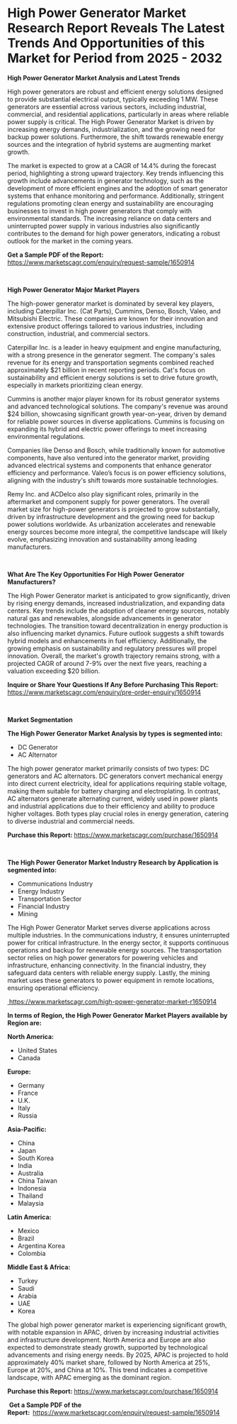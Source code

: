 <p><h1>High Power Generator Market Research Report Reveals The Latest Trends And Opportunities of this Market for Period from 2025 - 2032</h1></p><p><strong>High Power Generator Market Analysis and Latest Trends</strong></p>
<p><p>High power generators are robust and efficient energy solutions designed to provide substantial electrical output, typically exceeding 1 MW. These generators are essential across various sectors, including industrial, commercial, and residential applications, particularly in areas where reliable power supply is critical. The High Power Generator Market is driven by increasing energy demands, industrialization, and the growing need for backup power solutions. Furthermore, the shift towards renewable energy sources and the integration of hybrid systems are augmenting market growth.</p><p>The market is expected to grow at a CAGR of 14.4% during the forecast period, highlighting a strong upward trajectory. Key trends influencing this growth include advancements in generator technology, such as the development of more efficient engines and the adoption of smart generator systems that enhance monitoring and performance. Additionally, stringent regulations promoting clean energy and sustainability are encouraging businesses to invest in high power generators that comply with environmental standards. The increasing reliance on data centers and uninterrupted power supply in various industries also significantly contributes to the demand for high power generators, indicating a robust outlook for the market in the coming years.</p></p>
<p><strong>Get a Sample PDF of the Report:&nbsp;</strong> <a href="https://www.marketscagr.com/enquiry/request-sample/1650914?utm_campaign=2461&utm_medium=2&utm_source=Github&utm_content=ia&utm_term=16042025&utm_id=high-power-generator">https://www.marketscagr.com/enquiry/request-sample/1650914</a></p>
<p>&nbsp;</p>
<p><strong>High Power Generator Major Market Players</strong></p>
<p><p>The high-power generator market is dominated by several key players, including Caterpillar Inc. (Cat Parts), Cummins, Denso, Bosch, Valeo, and Mitsubishi Electric. These companies are known for their innovation and extensive product offerings tailored to various industries, including construction, industrial, and commercial sectors.</p><p>Caterpillar Inc. is a leader in heavy equipment and engine manufacturing, with a strong presence in the generator segment. The company's sales revenue for its energy and transportation segments combined reached approximately $21 billion in recent reporting periods. Cat's focus on sustainability and efficient energy solutions is set to drive future growth, especially in markets prioritizing clean energy.</p><p>Cummins is another major player known for its robust generator systems and advanced technological solutions. The company's revenue was around $24 billion, showcasing significant growth year-on-year, driven by demand for reliable power sources in diverse applications. Cummins is focusing on expanding its hybrid and electric power offerings to meet increasing environmental regulations.</p><p>Companies like Denso and Bosch, while traditionally known for automotive components, have also ventured into the generator market, providing advanced electrical systems and components that enhance generator efficiency and performance. Valeo’s focus is on power efficiency solutions, aligning with the industry's shift towards more sustainable technologies.</p><p>Remy Inc. and ACDelco also play significant roles, primarily in the aftermarket and component supply for power generators. The overall market size for high-power generators is projected to grow substantially, driven by infrastructure development and the growing need for backup power solutions worldwide. As urbanization accelerates and renewable energy sources become more integral, the competitive landscape will likely evolve, emphasizing innovation and sustainability among leading manufacturers.</p></p>
<p>&nbsp;</p>
<p><strong>What Are The Key Opportunities For High Power Generator Manufacturers?</strong></p>
<p><p>The High Power Generator market is anticipated to grow significantly, driven by rising energy demands, increased industrialization, and expanding data centers. Key trends include the adoption of cleaner energy sources, notably natural gas and renewables, alongside advancements in generator technologies. The transition toward decentralization in energy production is also influencing market dynamics. Future outlook suggests a shift towards hybrid models and enhancements in fuel efficiency. Additionally, the growing emphasis on sustainability and regulatory pressures will propel innovation. Overall, the market's growth trajectory remains strong, with a projected CAGR of around 7-9% over the next five years, reaching a valuation exceeding $20 billion.</p></p>
<p><strong>Inquire or Share Your Questions If Any Before Purchasing This Report:</strong> <a href="https://www.marketscagr.com/enquiry/pre-order-enquiry/1650914?utm_campaign=2461&utm_medium=2&utm_source=Github&utm_content=ia&utm_term=16042025&utm_id=high-power-generator">https://www.marketscagr.com/enquiry/pre-order-enquiry/1650914</a></p>
<p>&nbsp;</p>
<p><strong>Market Segmentation</strong></p>
<p><strong>The High Power Generator Market Analysis by types is segmented into:</strong></p>
<p><ul><li>DC Generator</li><li>AC Alternator</li></ul></p>
<p><p>The high power generator market primarily consists of two types: DC generators and AC alternators. DC generators convert mechanical energy into direct current electricity, ideal for applications requiring stable voltage, making them suitable for battery charging and electroplating. In contrast, AC alternators generate alternating current, widely used in power plants and industrial applications due to their efficiency and ability to produce higher voltages. Both types play crucial roles in energy generation, catering to diverse industrial and commercial needs.</p></p>
<p><strong>Purchase this Report:&nbsp;</strong><a href="https://www.marketscagr.com/purchase/1650914?utm_campaign=2461&utm_medium=2&utm_source=Github&utm_content=ia&utm_term=16042025&utm_id=high-power-generator">https://www.marketscagr.com/purchase/1650914</a></p>
<p>&nbsp;</p>
<p><strong>The High Power Generator Market Industry Research by Application is segmented into:</strong></p>
<p><ul><li>Communications Industry</li><li>Energy Industry</li><li>Transportation Sector</li><li>Financial Industry</li><li>Mining</li></ul></p>
<p><p>The High Power Generator Market serves diverse applications across multiple industries. In the communications industry, it ensures uninterrupted power for critical infrastructure. In the energy sector, it supports continuous operations and backup for renewable energy sources. The transportation sector relies on high power generators for powering vehicles and infrastructure, enhancing connectivity. In the financial industry, they safeguard data centers with reliable energy supply. Lastly, the mining market uses these generators to power equipment in remote locations, ensuring operational efficiency.</p></p>
<p><a href="https://www.marketscagr.com/high-power-generator-market-r1650914?utm_campaign=2461&utm_medium=2&utm_source=Github&utm_content=ia&utm_term=16042025&utm_id=high-power-generator">&nbsp;https://www.marketscagr.com/high-power-generator-market-r1650914</a></p>
<p><strong>In terms of Region, the High Power Generator Market Players available by Region are:</strong></p>
<p>
    <p> <strong> North America: </strong>
        <ul>
            <li>United States</li>
            <li>Canada</li>
        </ul>
        </p> 
    <p> <strong> Europe: </strong>
        <ul>
            <li>Germany</li>
            <li>France</li>
            <li>U.K.</li>
            <li>Italy</li>
            <li>Russia</li>
        </ul>
        </p> 
    <p> <strong> Asia-Pacific: </strong>
        <ul>
            <li>China</li>
            <li>Japan</li>
            <li>South Korea</li>
            <li>India</li>
            <li>Australia</li>
            <li>China Taiwan</li>
            <li>Indonesia</li>
            <li>Thailand</li>
            <li>Malaysia</li>
        </ul>
        </p> 
    <p> <strong> Latin America: </strong>
        <ul>
            <li>Mexico</li>
            <li>Brazil</li>
            <li>Argentina Korea</li>
            <li>Colombia</li>
        </ul>
        </p> 
    <p> <strong> Middle East & Africa: </strong>
        <ul>
            <li>Turkey</li>
            <li>Saudi</li>
            <li>Arabia</li>
            <li>UAE</li>
            <li>Korea</li>
        </ul>
    </p>
    </p>
<p><p>The global high power generator market is experiencing significant growth, with notable expansion in APAC, driven by increasing industrial activities and infrastructure development. North America and Europe are also expected to demonstrate steady growth, supported by technological advancements and rising energy needs. By 2025, APAC is projected to hold approximately 40% market share, followed by North America at 25%, Europe at 20%, and China at 10%. This trend indicates a competitive landscape, with APAC emerging as the dominant region.</p></p>
<p><strong>Purchase this Report: </strong><a href="https://www.marketscagr.com/purchase/1650914?utm_campaign=2461&utm_medium=2&utm_source=Github&utm_content=ia&utm_term=16042025&utm_id=high-power-generator">https://www.marketscagr.com/purchase/1650914</a></p>
<p>&nbsp;<strong>Get a Sample PDF of the Report:&nbsp;&nbsp;</strong><a href="https://www.marketscagr.com/enquiry/request-sample/1650914?utm_campaign=2461&utm_medium=2&utm_source=Github&utm_content=ia&utm_term=16042025&utm_id=high-power-generator">https://www.marketscagr.com/enquiry/request-sample/1650914</a></p>
<p><strong></strong></p>
<p><p></p><p></p><p></p></p>